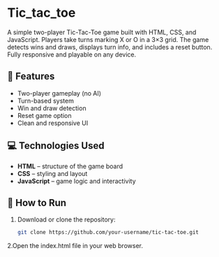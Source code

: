 # Tic_tac_toe
A simple two-player Tic-Tac-Toe game built with HTML, CSS, and JavaScript. Players take turns marking X or O in a 3×3 grid. The game detects wins and draws, displays turn info, and includes a reset button. Fully responsive and playable on any device.

## 🧩 Features

- Two-player gameplay (no AI)
- Turn-based system
- Win and draw detection
- Reset game option
- Clean and responsive UI

## 💻 Technologies Used

- **HTML** – structure of the game board
- **CSS** – styling and layout
- **JavaScript** – game logic and interactivity

## 🚀 How to Run

1. Download or clone the repository:
   ```bash
   git clone https://github.com/your-username/tic-tac-toe.git
2.Open the index.html file in your web browser.
